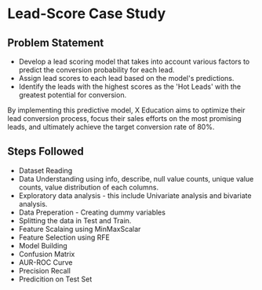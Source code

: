 # Lead-Score Case Study
## Problem Statement

- Develop a lead scoring model that takes into account various factors to predict the conversion probability for each lead.
- Assign lead scores to each lead based on the model's predictions.
- Identify the leads with the highest scores as the 'Hot Leads' with the greatest potential for conversion.

By implementing this predictive model, X Education aims to optimize their lead conversion process, focus their sales efforts on the most promising leads, and ultimately achieve the target conversion rate of 80%.

Steps Followed
----------------------------------------------------------------------------------------------------------------------------------------------------

- Dataset Reading
- Data Understanding using info, describe, null value counts, unique value counts, value distribution of each columns.
- Exploratory data analysis - this include Univariate analysis and bivariate analysis.
- Data Preperation - Creating dummy variables
- Splitting the data in Test and Train.
- Feature Scalaing using MinMaxScalar
- Feature Selection using RFE
- Model Building
- Confusion Matrix
- AUR-ROC Curve
- Precision Recall 
- Predicition on Test Set

